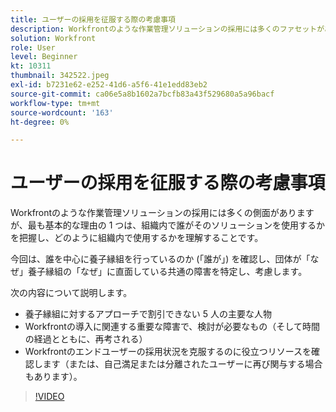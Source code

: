 ```yaml
---
title: ユーザーの採用を征服する際の考慮事項
description: Workfrontのような作業管理ソリューションの採用には多くのファセットがありますが、最も基本的な理由の 1 つは、組織内で誰がそのソリューションを使用するかを把握することです。
solution: Workfront
role: User
level: Beginner
kt: 10311
thumbnail: 342522.jpeg
exl-id: b7231e62-e252-41d6-a5f6-41e1edd83eb2
source-git-commit: ca06e5a8b1602a7bcfb83a43f529680a5a96bacf
workflow-type: tm+mt
source-wordcount: '163'
ht-degree: 0%

---
```


# ユーザーの採用を征服する際の考慮事項

Workfrontのような作業管理ソリューションの採用には多くの側面がありますが、最も基本的な理由の 1 つは、組織内で誰がそのソリューションを使用するかを把握し、どのように組織内で使用するかを理解することです。

今回は、誰を中心に養子縁組を行っているのか (「誰が」) を確認し、団体が「なぜ」養子縁組の「なぜ」に直面している共通の障害を特定し、考慮します。

次の内容について説明します。

* 養子縁組に対するアプローチで割引できない 5 人の主要な人物
* Workfrontの導入に関連する重要な障害で、検討が必要なもの（そして時間の経過とともに、再考される）
* Workfrontのエンドユーザーの採用状況を克服するのに役立つリソースを確認します（または、自己満足または分離されたユーザーに再び関与する場合もあります）。

>[!VIDEO](https://video.tv.adobe.com/v/342522/?quality=12&learn=on)
